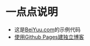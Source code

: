 # 一点点说明

- 这是[BeiYuu.com](http://beiyuu.com)的示例代码
- [使用Github Pages建独立博客](http://beiyuu.com/github-pages/)

